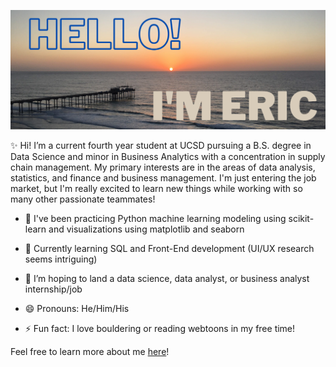 ![intro img](https://github.com/ericu-u/ericu-u/blob/master/Hello!.png?raw=true)

✨ Hi! I’m a current fourth year student at UCSD pursuing a B.S. degree in Data Science and minor in Business Analytics with a concentration in supply chain management. My primary interests are in the areas of data analysis, statistics, and finance and business management. I'm just entering the job market, but I'm really excited to learn new things while working with so many other passionate teammates!


- 🔭 I've been practicing Python machine learning modeling using scikit-learn and visualizations using matplotlib and seaborn
- 🌱 Currently learning SQL and Front-End development (UI/UX research seems intriguing)
- 👯 I’m hoping to land a data science, data analyst, or business analyst internship/job

- 😄 Pronouns: He/Him/His
- ⚡ Fun fact: I love bouldering or reading webtoons in my free time!

Feel free to learn more about me [here](http://theericadventure.weebly.com/ "My personal website")!
